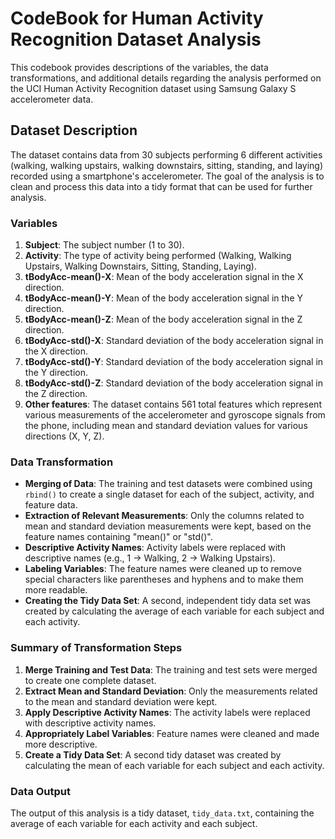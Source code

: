 # CodeBook for Human Activity Recognition Dataset Analysis

This codebook provides descriptions of the variables, the data transformations, and additional details regarding the analysis performed on the UCI Human Activity Recognition dataset using Samsung Galaxy S accelerometer data.

## Dataset Description

The dataset contains data from 30 subjects performing 6 different activities (walking, walking upstairs, walking downstairs, sitting, standing, and laying) recorded using a smartphone's accelerometer. The goal of the analysis is to clean and process this data into a tidy format that can be used for further analysis.

### Variables

1. **Subject**: The subject number (1 to 30).
2. **Activity**: The type of activity being performed (Walking, Walking Upstairs, Walking Downstairs, Sitting, Standing, Laying).
3. **tBodyAcc-mean()-X**: Mean of the body acceleration signal in the X direction.
4. **tBodyAcc-mean()-Y**: Mean of the body acceleration signal in the Y direction.
5. **tBodyAcc-mean()-Z**: Mean of the body acceleration signal in the Z direction.
6. **tBodyAcc-std()-X**: Standard deviation of the body acceleration signal in the X direction.
7. **tBodyAcc-std()-Y**: Standard deviation of the body acceleration signal in the Y direction.
8. **tBodyAcc-std()-Z**: Standard deviation of the body acceleration signal in the Z direction.
9. **Other features**: The dataset contains 561 total features which represent various measurements of the accelerometer and gyroscope signals from the phone, including mean and standard deviation values for various directions (X, Y, Z).

### Data Transformation

- **Merging of Data**: The training and test datasets were combined using `rbind()` to create a single dataset for each of the subject, activity, and feature data.
- **Extraction of Relevant Measurements**: Only the columns related to mean and standard deviation measurements were kept, based on the feature names containing "mean()" or "std()".
- **Descriptive Activity Names**: Activity labels were replaced with descriptive names (e.g., 1 → Walking, 2 → Walking Upstairs).
- **Labeling Variables**: The feature names were cleaned up to remove special characters like parentheses and hyphens and to make them more readable.
- **Creating the Tidy Data Set**: A second, independent tidy data set was created by calculating the average of each variable for each subject and each activity.

### Summary of Transformation Steps

1. **Merge Training and Test Data**: The training and test sets were merged to create one complete dataset.
2. **Extract Mean and Standard Deviation**: Only the measurements related to the mean and standard deviation were kept.
3. **Apply Descriptive Activity Names**: The activity labels were replaced with descriptive activity names.
4. **Appropriately Label Variables**: Feature names were cleaned and made more descriptive.
5. **Create a Tidy Data Set**: A second tidy dataset was created by calculating the mean of each variable for each subject and each activity.

### Data Output

The output of this analysis is a tidy dataset, `tidy_data.txt`, containing the average of each variable for each activity and each subject.
